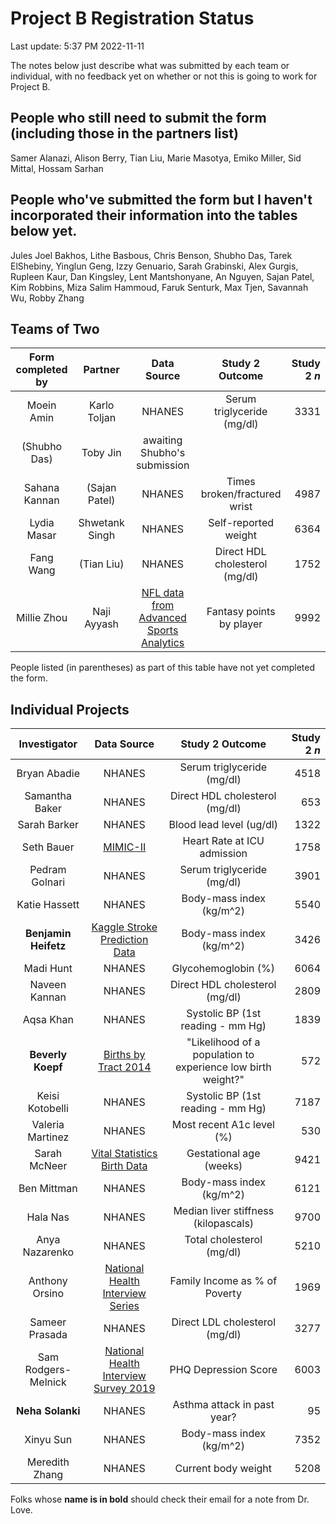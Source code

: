# Project B Registration Status

Last update: 5:37 PM 2022-11-11

The notes below just describe what was submitted by each team or individual, with no feedback yet on whether or not this is going to work for Project B.

## People who still need to submit the form (including those in the partners list)

Samer Alanazi, Alison Berry, Tian Liu, Marie Masotya, Emiko Miller, Sid Mittal, Hossam Sarhan

## People who've submitted the form but I haven't incorporated their information into the tables below yet.

Jules Joel Bakhos, Lithe Basbous, Chris Benson, Shubho Das, Tarek ElShebiny, Yinglun Geng, Izzy Genuario, Sarah Grabinski, Alex Gurgis, Rupleen Kaur, Dan Kingsley, Lent Mantshonyane, An Nguyen, Sajan Patel, Kim Robbins, Miza Salim Hammoud, Faruk Senturk, Max Tjen, Savannah Wu, Robby Zhang

## Teams of Two

Form completed by | Partner | Data Source | Study 2 Outcome | Study 2 *n*
:-----------------: | :---------------: | :-------------------: | :-----------------: | ---:
Moein Amin | Karlo Toljan | NHANES | Serum triglyceride (mg/dl) | 3331
(Shubho Das) | Toby Jin | awaiting Shubho's submission
Sahana Kannan | (Sajan Patel) | NHANES | Times broken/fractured wrist | 4987
Lydia Masar | Shwetank Singh | NHANES | Self-reported weight | 6364
Fang Wang | (Tian Liu) | NHANES | Direct HDL cholesterol (mg/dl) | 1752
Millie Zhou | Naji Ayyash | [NFL data from Advanced Sports Analytics](https://www.advancedsportsanalytics.com/nfl-raw-data) |  Fantasy points by player | 9992

People listed (in parentheses) as part of this table have not yet completed the form.

## Individual Projects

Investigator | Data Source | Study 2 Outcome | Study 2 *n*
:-----------------: | :-------------------: | :-----------------: | ---:
Bryan Abadie | NHANES | Serum triglyceride (mg/dl) | 4518
Samantha Baker | NHANES | Direct HDL cholesterol (mg/dl) | 653
Sarah Barker | NHANES | Blood lead level (ug/dl) | 1322
Seth Bauer | [MIMIC-II](https://physionet.org/content/mimic2-iaccd/1.0/) | Heart Rate at ICU admission | 1758
Pedram Golnari | NHANES | Serum triglyceride (mg/dl) | 3901 
Katie Hassett | NHANES | Body-mass index (kg/m^2) | 5540
**Benjamin Heifetz** | [Kaggle Stroke Prediction Data](https://www.kaggle.com/datasets/fedesoriano/stroke-prediction-dataset) | Body-mass index (kg/m^2) | 3426 
Madi Hunt | NHANES | Glycohemoglobin (%) | 6064
Naveen Kannan | NHANES | Direct HDL cholesterol (mg/dl) | 2809
Aqsa Khan | NHANES | Systolic BP (1st reading - mm Hg) | 1839
**Beverly Koepf** | [Births by Tract 2014](https://catalog.data.gov/dataset/births-bytract-2014-b3012) | "Likelihood of a population to experience low birth weight?" | 572
Keisi Kotobelli | NHANES | Systolic BP (1st reading - mm Hg) | 7187
Valeria Martinez | NHANES | Most recent A1c level (%) | 530
Sarah McNeer | [Vital Statistics Birth Data](https://www.nber.org/research/data/vital-statistics-natality-birth-data) | Gestational age (weeks) | 9421
Ben Mittman | NHANES | Body-mass index (kg/m^2) | 6121
Hala Nas | NHANES | Median liver stiffness (kilopascals) | 9700
Anya Nazarenko | NHANES | Total cholesterol (mg/dl) | 5210
Anthony Orsino | [National Health Interview Series](https://healthsurveys.ipums.org) | Family Income as % of Poverty | 1969
Sameer Prasada | NHANES | Direct LDL cholesterol (mg/dl) | 3277
Sam Rodgers-Melnick | [National Health Interview Survey 2019](https://www.cdc.gov/nchs/nhis/2019nhis.htm) | PHQ Depression Score | 6003
**Neha Solanki** | NHANES | Asthma attack in past year? | 95
Xinyu Sun | NHANES | Body-mass index (kg/m^2) | 7352
Meredith Zhang | NHANES | Current body weight | 5208

Folks whose **name is in bold** should check their email for a note from Dr. Love.
